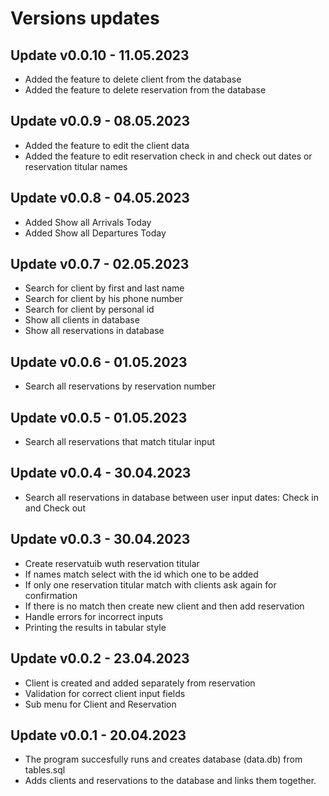 # Versions updates

## Update v0.0.10 - 11.05.2023
- Added the feature to delete client from the database
- Added the feature to delete reservation from the database

## Update v0.0.9 - 08.05.2023
- Added the feature to edit the client data
- Added the feature to edit reservation check in and check out dates or reservation titular names

## Update v0.0.8 - 04.05.2023
- Added Show all Arrivals Today
- Added Show all Departures Today

## Update v0.0.7 - 02.05.2023
- Search for client by first and last name
- Search for client by his phone number
- Search for client by personal id
- Show all clients in database
- Show all reservations in database
 
## Update v0.0.6 - 01.05.2023
- Search all reservations by reservation number
 
## Update v0.0.5 - 01.05.2023
- Search all reservations that match titular input
 
## Update v0.0.4 - 30.04.2023
- Search all reservations in database between user input dates: Check in and Check out

## Update v0.0.3 - 30.04.2023
- Create reservatuib wuth reservation titular
- If names match select with the id which one to be added
- If only one reservation titular match with clients ask again for confirmation
- If there is no match then create new client and then add reservation
- Handle errors for incorrect inputs
- Printing the results in tabular style

## Update v0.0.2 - 23.04.2023
- Client is created and added separately from reservation
- Validation for correct client input fields
- Sub menu for Client and Reservation

## Update v0.0.1 - 20.04.2023
- The program succesfully runs and creates database (data.db) from tables.sql 
- Adds clients and reservations to the database and links them together.
